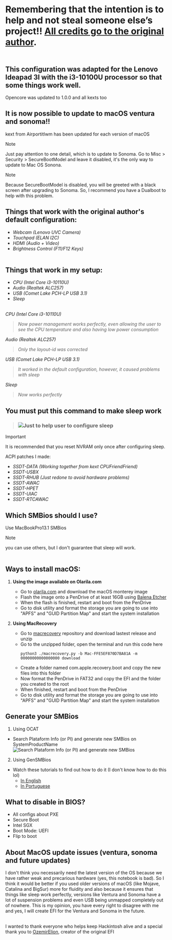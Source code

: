 # **Remembering that the intention is to help and not steal someone else’s project!! [All credits go to the original author](https://www.olarila.com/topic/19326-efi-lenovo-ideapad-3i-15iml05-82bs0001br/).**

## <br/>This configuration was adapted for the Lenovo Ideapad 3I with the i3-10100U processor so that some things work well.<br>
Opencore was updated to 1.0.0 and all kexts too

## It is now possible to update to macOS ventura and sonoma!!
kext from Airportitlwm has been updated for each version of macOS

> [!NOTE]
> Just pay attention to one detail, which is to update to Sonoma. Go to Misc > Security > SecureBootModel and leave it disabled, it's the only way to update to Mac OS Sonona.

> [!NOTE]
> Because SecureBootModel is disabled, you will be greeted with a black screen after upgrading to Sonoma. So, I recommend you have a Dualboot to help with this problem.

## **Things that work with the original author's default configuration:**

  - *Webcam (Lenovo UVC Camera)*
  - *Touchpad (ELAN I2C)*
  - *HDMI (Audio + Video)*
  - *Brightness Control (F11/F12 Keys)*
<br/><br/>

## **Things that work in my setup:**

  - *CPU (Intel Core i3-10110U)*
  - *Audio (Realtek ALC257)*
  - *USB (Comet Lake PCH-LP USB 3.1)*
  - *Sleep*
<br><br/>
 
*CPU (Intel Core i3-10110U)*
> *Now power management works perfectly, even allowing the user to see the CPU temperature and also having low power consumption*

*Audio (Realtek ALC257)*
> *Only the layout-id was corrected*

*USB (Comet Lake PCH-LP USB 3.1)*
> *It worked in the default configuration, however, it caused problems with sleep*

*Sleep*
> *Now works perfectly*

## You must put this command to make sleep work
> ### ![Just to help user to configure sleep](https://github.com/Ats0c/Hackintosh-Config-Lenovo-IdeaPad-3I_10110U/blob/main/Sleep_config.png)

> [!IMPORTANT]
> It is recommended that you reset NVRAM only once after configuring sleep.

ACPI patches I made:
 - *SSDT-DATA (Working together from kext CPUFriendFriend)*
 - *SSDT-USBX*
 - *SSDT-RHUB (Just redone to avoid hardware problems)*
 - *SSDT-AWAC*
 - *SSDT-HPET*
 - *SSDT-UIAC*
 - *SSDT-RTCAWAC*

## Which SMBios should I use?
Use MacBookPro13.1 SMBios
> [!NOTE]
> you can use others, but I don't guarantee that sleep will work.
<br><br/>

## Ways to install macOS:
1. **Using the image available on Olarila.com**
   - Go to [olarila.com](https://www.olarila.com/topic/6278-olarila-vanilla-images-macos-installer/) and download the macOS monterey image
   - Flash the image onto a PenDrive of at least 16GB using [Balena Etcher](https://etcher.balena.io/)
   - When the flash is finished, restart and boot from the PenDrive
   - Go to disk utility and format the storage you are going to use into "APFS" and "GUID Partition Map" and start the system installation
  
2. **Using MacRecovery**
   - Go to [macrecovery](https://github.com/luchina-gabriel/macrecovery) repository and download lastest release and unzip
   - Go to the unzipped folder, open the terminal and run this code here
     ```
     python3 ./macrecovery.py -b Mac-FFE5EF870D7BA81A -m 00000000000000000 download
     ```
   - Create a folder named com.apple.recovery.boot and copy the new files into this folder
   - Now format the PenDrive in FAT32 and copy the EFI and the folder you created to the root
   - When finished, restart and boot from the PenDrive
   - Go to disk utility and format the storage you are going to use into "APFS" and "GUID Partition Map" and start the system installation
  
## Generate your SMBios
1. Using OCAT
  - Search Plataform Info (or PI) and generate new SMBios on SystemProductName![Search Plataform Info (or PI) and generate new SMBios](https://github.com/Ats0c/Hackintosh-Config-Lenovo-IdeaPad-3I_10110U/blob/main/SMBios.png)
2. Using GenSMBios
  - Watch these tutorials to find out how to do it (I don't know how to do this lol)
    - [In English](https://www.youtube.com/watch?v=dovJUlKgS5E)
    - [In Portuguese](https://www.youtube.com/watch?v=YT8nFStOPW0)

## What to disable in BIOS?
- All configs about PXE
- Secure Boot
- Intel SGX
- Boot Mode: UEFI
- Flip to boot

## About MacOS update issues (ventura, sonoma and future updates)
I don't think you necessarily need the latest version of the OS because we have rather weak and precarious hardware (yes, this notebook is bad). So I think it would be better if you used older versions of macOS (like Mojave, Catalina and BigSur) more for fluidity and also because it ensures that things like sleep work perfectly, versions like Ventura and Sonoma have a lot of suspension problems and even USB being unmapped completely out of nowhere. This is my opinion, you have every right to disagree with me and yes, I will create EFI for the Ventura and Sonoma in the future.

<br>I wanted to thank everyone who helps keep Hackintosh alive and a special thank you to [OzemirElion](https://www.olarila.com/profile/67412-ozemirelion/), creator of the original EFI<br/>
